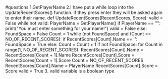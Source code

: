 #questions
1.GetPlayerName
2.I have put a while loop into the UpdateRecentScores() function. if they press enter they will be asked again to enter their name.
		def UpdateRecentScores(RecentScores, Score):
  valid = False
  while not valid:
    PlayerName = GetPlayerName()
    if PlayerName == "":
      print("You must enter something for your name!")
      valid = False
    else:
      FoundSpace = False
      Count = 1
      while (not FoundSpace) and (Count <= NO_OF_RECENT_SCORES):
        if RecentScores[Count].Name == '':
          FoundSpace = True
        else:
          Count = Count + 1
      if not FoundSpace:
        for Count in range(1, NO_OF_RECENT_SCORES):
          RecentScores[Count].Name = RecentScores[Count + 1].Name
          RecentScores[Count].Score = RecentScores[Count + 1].Score
        Count = NO_OF_RECENT_SCORES
      RecentScores[Count].Name = PlayerName
      RecentScores[Count].Score = Score
      valid = True
3. valid variable is a boolean type